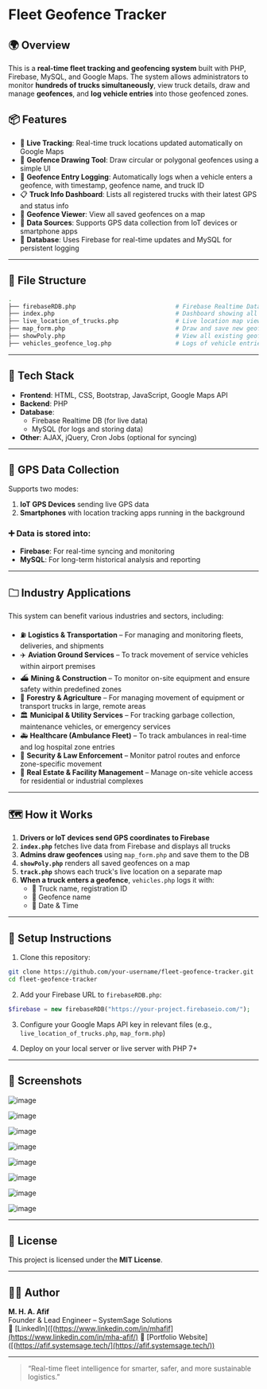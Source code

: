 # Fleet Geofence Tracker

## 🌍 Overview
This is a **real-time fleet tracking and geofencing system** built with PHP, Firebase, MySQL, and Google Maps. The system allows administrators to monitor **hundreds of trucks simultaneously**, view truck details, draw and manage **geofences**, and **log vehicle entries** into those geofenced zones.

## 📦 Features

- 🔴 **Live Tracking**: Real-time truck locations updated automatically on Google Maps
- 📌 **Geofence Drawing Tool**: Draw circular or polygonal geofences using a simple UI
- 🧭 **Geofence Entry Logging**: Automatically logs when a vehicle enters a geofence, with timestamp, geofence name, and truck ID
- 📋 **Truck Info Dashboard**: Lists all registered trucks with their latest GPS and status info
- 📍 **Geofence Viewer**: View all saved geofences on a map
- 🔄 **Data Sources**: Supports GPS data collection from IoT devices or smartphone apps
- 💾 **Database**: Uses Firebase for real-time updates and MySQL for persistent logging

---

## 📁 File Structure

```bash
.
├── firebaseRDB.php                            # Firebase Realtime Database PHP handler
├── index.php                                  # Dashboard showing all trucks with live data
├── live_location_of_trucks.php                # Live location map view for individual truck
├── map_form.php                               # Draw and save new geofences
├── showPoly.php                               # View all existing geofences on map
├── vehicles_geofence_log.php                  # Logs of vehicle entries into geofenced areas

```

---

## 🔧 Tech Stack
- **Frontend**: HTML, CSS, Bootstrap, JavaScript, Google Maps API
- **Backend**: PHP
- **Database**:
  - Firebase Realtime DB (for live data)
  - MySQL (for logs and storing data)
- **Other**: AJAX, jQuery, Cron Jobs (optional for syncing)

---

## 🔄 GPS Data Collection
Supports two modes:

1. **IoT GPS Devices** sending live GPS data
2. **Smartphones** with location tracking apps running in the background

### ➕ Data is stored into:
- **Firebase**: For real-time syncing and monitoring
- **MySQL**: For long-term historical analysis and reporting

---

## 🗀️ Industry Applications
This system can benefit various industries and sectors, including:

- ⛽ **Logistics & Transportation** – For managing and monitoring fleets, deliveries, and shipments
- ✈️ **Aviation Ground Services** – To track movement of service vehicles within airport premises
- ⛴️ **Mining & Construction** – To monitor on-site equipment and ensure safety within predefined zones
- 🌳 **Forestry & Agriculture** – For managing movement of equipment or transport trucks in large, remote areas
- 🏛️ **Municipal & Utility Services** – For tracking garbage collection, maintenance vehicles, or emergency services
- 🚑 **Healthcare (Ambulance Fleet)** – To track ambulances in real-time and log hospital zone entries
- 🚨 **Security & Law Enforcement** – Monitor patrol routes and enforce zone-specific movement
- 🏢 **Real Estate & Facility Management** – Manage on-site vehicle access for residential or industrial complexes

---

## 🗺️ How it Works

1. **Drivers or IoT devices send GPS coordinates to Firebase**
2. **`index.php`** fetches live data from Firebase and displays all trucks
3. **Admins draw geofences** using `map_form.php` and save them to the DB
4. **`showPoly.php`** renders all saved geofences on a map
5. **`track.php`** shows each truck's live location on a separate map
6. **When a truck enters a geofence**, `vehicles.php` logs it with:
   - 📌 Truck name, registration ID
   - 🧭 Geofence name
   - 📅 Date & Time

---

## 🚀 Setup Instructions

1. Clone this repository:
```bash
git clone https://github.com/your-username/fleet-geofence-tracker.git
cd fleet-geofence-tracker
```

2. Add your Firebase URL to `firebaseRDB.php`:
```php
$firebase = new firebaseRDB("https://your-project.firebaseio.com/");
```

3. Configure your Google Maps API key in relevant files (e.g., `live_location_of_trucks.php`, `map_form.php`)

4. Deploy on your local server or live server with PHP 7+

---

## 📸 Screenshots 
![image](https://github.com/user-attachments/assets/d5173ffc-2c1e-43e3-9ae0-893a4e14c721)

![image](https://github.com/user-attachments/assets/ca4a642f-d9ba-43c3-ad82-46dc334d2ac7)

![image](https://github.com/user-attachments/assets/160bea71-a307-446a-b5c6-852ed651a7a7)

![image](https://github.com/user-attachments/assets/416d4648-aeab-49ba-9c41-c61381d9f96a)

![image](https://github.com/user-attachments/assets/5d707542-81e6-4009-9bfc-fd3c54449cc3)

![image](https://github.com/user-attachments/assets/94cc8d12-a06c-4192-b726-6c2e921e923a)

![image](https://github.com/user-attachments/assets/c95f9af5-53e7-4cd5-a40e-27d4dcdeb717)

![image](https://github.com/user-attachments/assets/a7895ac3-a236-4dc9-ba13-2ee265bef5af)



---

## 📜 License
This project is licensed under the **MIT License**.

---

## 👨‍💻 Author
**M. H. A. Afif**  
Founder & Lead Engineer – SystemSage Solutions  
🔗 [LinkedIn]([(https://www.linkedin.com/in/mhafif](https://www.linkedin.com/in/mha-afif/)
🔗 [Portfolio Website]([(https://afif.systemsage.tech/](https://afif.systemsage.tech/))

---

> “Real-time fleet intelligence for smarter, safer, and more sustainable logistics.”
